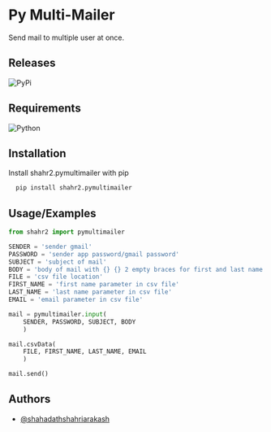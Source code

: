 
# Py Multi-Mailer

Send mail to multiple user at once.


## Releases


![PyPi](https://img.shields.io/pypi/v/shahr2.pymultimailer?logo=PyPi&logoColor=orange)
## Requirements

![Python](https://img.shields.io/badge/Python%203.10.2-TESTED-brightgreen)
## Installation

Install shahr2.pymultimailer with pip

```bash
  pip install shahr2.pymultimailer
```
    
## Usage/Examples

```python
from shahr2 import pymultimailer

SENDER = 'sender gmail'
PASSWORD = 'sender app password/gmail password'
SUBJECT = 'subject of mail'
BODY = 'body of mail with {} {} 2 empty braces for first and last name.'
FILE = 'csv file location'
FIRST_NAME = 'first name parameter in csv file'
LAST_NAME = 'last name parameter in csv file'
EMAIL = 'email parameter in csv file'

mail = pymultimailer.input(
    SENDER, PASSWORD, SUBJECT, BODY
    )

mail.csvData(
    FILE, FIRST_NAME, LAST_NAME, EMAIL
    )

mail.send()
```


## Authors

- [@shahadathshahriarakash](https://github.com/shahadathshahriarakash)

